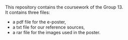 This repository contains the coursework of the Group 13.  
It contains three files: 
- a pdf file for the e-poster,
- a txt file for our reference sources,
- a rar file for the images used in the poster.
